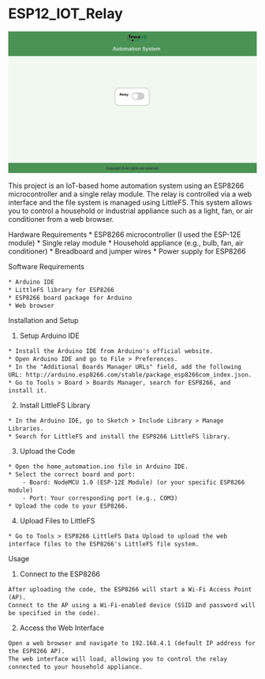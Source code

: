 # ESP12_IOT_Relay

<img src="img_8266_web.png" width="600">

This project is an IoT-based home automation system using an ESP8266 microcontroller and a single relay module. The relay is controlled via a web interface and the file system is managed using LittleFS. This system allows you to control a household or industrial appliance such as a light, fan, or air conditioner from a web browser.

Hardware Requirements
    * ESP8266 microcontroller (I used the ESP-12E module)
    * Single relay module
    * Household appliance (e.g., bulb, fan, air conditioner)
    * Breadboard and jumper wires
    * Power supply for ESP8266

Software Requirements

    * Arduino IDE
    * LittleFS library for ESP8266
    * ESP8266 board package for Arduino
    * Web browser

Installation and Setup
  1. Setup Arduino IDE

    * Install the Arduino IDE from Arduino's official website.
    * Open Arduino IDE and go to File > Preferences.
    * In the "Additional Boards Manager URLs" field, add the following URL: http://arduino.esp8266.com/stable/package_esp8266com_index.json.
    * Go to Tools > Board > Boards Manager, search for ESP8266, and install it.

  2. Install LittleFS Library

    * In the Arduino IDE, go to Sketch > Include Library > Manage Libraries.
    * Search for LittleFS and install the ESP8266 LittleFS library.

  3. Upload the Code

    * Open the home_automation.ino file in Arduino IDE.
    * Select the correct board and port:
        - Board: NodeMCU 1.0 (ESP-12E Module) (or your specific ESP8266 module)
        - Port: Your corresponding port (e.g., COM3)
    * Upload the code to your ESP8266.

  4. Upload Files to LittleFS

    * Go to Tools > ESP8266 LittleFS Data Upload to upload the web interface files to the ESP8266's LittleFS file system.

Usage

  1. Connect to the ESP8266

    After uploading the code, the ESP8266 will start a Wi-Fi Access Point (AP).
    Connect to the AP using a Wi-Fi-enabled device (SSID and password will be specified in the code).

  2. Access the Web Interface

    Open a web browser and navigate to 192.168.4.1 (default IP address for the ESP8266 AP).
    The web interface will load, allowing you to control the relay connected to your household appliance.